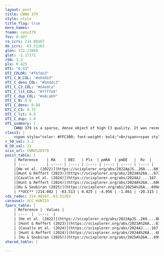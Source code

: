 ```yaml
---
layout: post
title: CWNU 379
style: style
title_flag: true
more_names: 
fname: cwnu379
fov: 0.107
ra_icrs: 214.08167
de_icrs: -63.51263
glon: 312.22669
glat: -2.17171
r50: 3.2
plx: 0.425
UTI: "0.53"
UTI_COLOR: "#fbfde3"
UTI_C_N_COL: "#e0a6b3"
UTI_C_dens_COL: "#b4ddc3"
UTI_C_C3_COL: "#d4edca"
UTI_C_lit_COL: "#ffffe8"
UTI_C_dup_COL: "#a6cab9"
UTI_C_N: 0.0
UTI_C_dens: 0.88
UTI_C_C3: 0.75
UTI_C_lit: 0.5
UTI_C_dup: 1.0
UTI_summary: |
    CWNU 379 is a sparse, dense object of high C3 quality. It was recently reported but it is moderately studied in the literature.<br><br><span style="color: #99180f; font-weight: bold;">Warning: </span>contains less than 25 stars with <i>P>0.5</i> estimated.
class3: |
    <span style="color: #FFC300; font-weight: bold;">B</span><span style="color: green; font-weight: bold;">A</span>
r_50_val: 3.2
N_50_val: 21
scix_url: CWNU%20379
posit_table: |
    | Reference    | RA    | DEC   | Plx  | pmRA  | pmDE   |  Rv  |
    | :---         | :---: | :---: | :---: | :---: | :---: | :---: |
    |[He et al. (2022)](https://scixplorer.org/abs/2022ApJS..260....8H) | 214.064 | -63.51 | 0.41 | -4.99 | -1.9 | -28.4 |
    |[Hunt & Reffert (2023)](https://scixplorer.org/abs/2023A%26A...673A.114H) | 214.103 | -63.513 | 0.417 | -4.961 | -1.851 | -11.754 |
    |[Cavallo et al. (2024)](https://scixplorer.org/abs/2024AJ....167...12C) | 214.102 | -63.509 | 0.417 | -- | -- | -- |
    |[Hunt & Reffert (2024)](https://scixplorer.org/abs/2024A%26A...686A..42H) | 214.103 | -63.513 | 0.417 | -4.961 | -1.851 | -11.754 |
    |[Hu & Soubiran (2025)](https://scixplorer.org/abs/2025A%26A...699A.246H) | 214.102 | -63.51 | -- | -- | -- | -- |
    | **UCC** |214.082 | -63.513 | 0.425 | -4.956 | -1.861 | -20.315 | 
cds_radec: 214.08167,-63.51263
carousel: UCC_HUNT23
fpars_table: |
    | Reference |  Values |
    | :---  |  :---:  |
    | [He et al. (2022)](https://scixplorer.org/abs/2022ApJS..260....8H) | `AG=1.35, m-M=11.1, logAge=9.1, Z=0.004` |
    | [Hunt & Reffert (2023)](https://scixplorer.org/abs/2023A%26A...673A.114H) | `AV50=1.301, diffAV50=0.511, MOD50=11.693, logAge50=8.502` |
    | [Cavallo et al. (2024)](https://scixplorer.org/abs/2024AJ....167...12C) | `AV50=1.09, dMod50=11.49, logAge50=9.01, [Fe/H]50=0.29` |
    | [Hunt & Reffert (2024)](https://scixplorer.org/abs/2024A%26A...686A..42H) | `MassJ=191.111` |
    | [Hu & Soubiran (2025)](https://scixplorer.org/abs/2025A%26A...699A.246H) | `MA22=-0.22, MA23f=-0.18, MK24=-0.1, MF24=-0.14` |
shared_table: |
    
---
```

